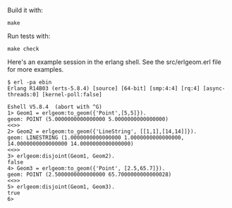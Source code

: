Build it with:

    make

Run tests with:

    make check

Here's an example session in the erlang shell. See the src/erlgeom.erl file for
more examples.

    $ erl -pa ebin
    Erlang R14B03 (erts-5.8.4) [source] [64-bit] [smp:4:4] [rq:4] [async-threads:0] [kernel-poll:false]

    Eshell V5.8.4  (abort with ^G)
    1> Geom1 = erlgeom:to_geom({'Point',[5,5]}).
    geom: POINT (5.0000000000000000 5.0000000000000000)
    <<>>
    2> Geom2 = erlgeom:to_geom({'LineString', [[1,1],[14,14]]}).
    geom: LINESTRING (1.0000000000000000 1.0000000000000000, 14.0000000000000000 14.0000000000000000)
    <<>>
    3> erlgeom:disjoint(Geom1, Geom2).
    false
    4> Geom3 = erlgeom:to_geom({'Point', [2.5,65.7]}).
    geom: POINT (2.5000000000000000 65.7000000000000028)
    <<>>
    5> erlgeom:disjoint(Geom1, Geom3).
    true
    6>
